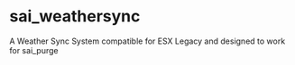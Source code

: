 # sai_weathersync
A Weather Sync System compatible for ESX Legacy and designed to work for sai_purge

